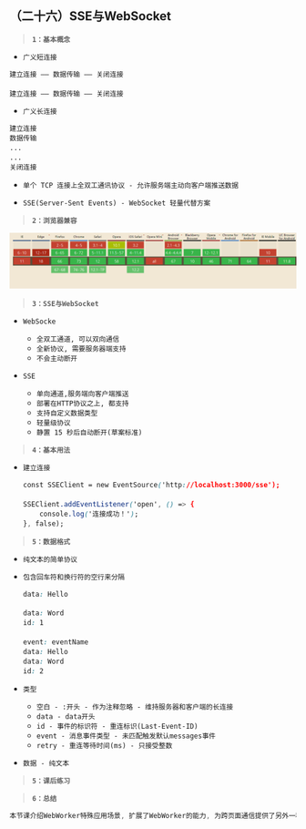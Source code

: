 ##  （二十六）SSE与WebSocket

> **`1：基本概念`**

- `广义短连接`
```css
建立连接 —— 数据传输 —— 关闭连接

建立连接 —— 数据传输 —— 关闭连接
```

- `广义长连接`
```css
建立连接
数据传输
...
...
关闭连接
```

- `单个 TCP 连接上全双工通讯协议 - 允许服务端主动向客户端推送数据`

- `SSE(Server-Sent Events) - WebSocket 轻量代替方案`

> **`2：浏览器兼容`**

![image](./browser.png)

> **`3：SSE与WebSocket`**
- `WebSocke`
    - `全双工通道, 可以双向通信`
    - `全新协议, 需要服务器端支持`
    - `不会主动断开`

- `SSE`
    - `单向通道,服务端向客户端推送`
    - `部署在HTTP协议之上, 都支持`
    - `支持自定义数据类型`
    - `轻量级协议`
    - `静置 15 秒后自动断开(草案标准)`

> **`4：基本用法`**
- `建立连接`
    ```css
    const SSEClient = new EventSource('http://localhost:3000/sse');

    SSEClient.addEventListener('open', () => {
        console.log('连接成功！');
    }, false);
    ```

> **`5：数据格式`**
- `纯文本的简单协议`

- `包含回车符和换行符的空行来分隔`
    ```css
    data: Hello

    data: Word
    id: 1

    event: eventName
    data: Hello
    data: Word
    id: 2
    ```

- `类型`
    - `空白 - :开头 - 作为注释忽略 - 维持服务器和客户端的长连接`
    - `data - data开头`
    - `id - 事件的标识符 - 重连标识(Last-Event-ID)`
    - `event - 消息事件类型 - 未匹配触发默认messages事件`
    - `retry - 重连等待时间(ms) - 只接受整数`

- `数据 - 纯文本`


> **`5：课后练习`**

> **`6：总结`**
```css
本节课介绍WebWorker特殊应用场景, 扩展了WebWorker的能力, 为跨页面通信提供了另外一种思路
```